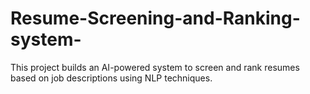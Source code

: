 # Resume-Screening-and-Ranking-system-
This project builds an AI-powered system to screen and rank resumes based on job descriptions using NLP techniques.
